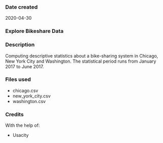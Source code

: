 ### Date created
2020-04-30

### Explore Bikeshare Data

### Description
Computing descriptive statistics about a bike-sharing system in Chicago, New York City and Washington. The statistical period runs from January 2017 to June 2017.

### Files used
- chicago.csv
- new_york_city.csv
- washington.csv

### Credits
With the help of:
* Usacity

